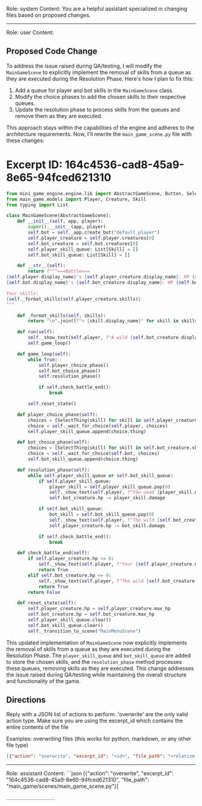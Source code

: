 Role: system
Content: You are a helpful assistant specialized in changing files based on proposed changes.
__________________
Role: user
Content: 
## Proposed Code Change
To address the issue raised during QA/testing, I will modify the `MainGameScene` to explicitly implement the removal of skills from a queue as they are executed during the Resolution Phase. Here's how I plan to fix this:

1. Add a queue for player and bot skills in the `MainGameScene` class.
2. Modify the choice phases to add the chosen skills to their respective queues.
3. Update the resolution phase to process skills from the queues and remove them as they are executed.

This approach stays within the capabilities of the engine and adheres to the architecture requirements. Now, I'll rewrite the `main_game_scene.py` file with these changes:

# Excerpt ID: 164c4536-cad8-45a9-8e65-94fced621310
```python main_game/scenes/main_game_scene.py
from mini_game_engine.engine.lib import AbstractGameScene, Button, SelectThing
from main_game.models import Player, Creature, Skill
from typing import List

class MainGameScene(AbstractGameScene):
    def __init__(self, app, player):
        super().__init__(app, player)
        self.bot = self._app.create_bot("default_player")
        self.player_creature = self.player.creatures[0]
        self.bot_creature = self.bot.creatures[0]
        self.player_skill_queue: List[Skill] = []
        self.bot_skill_queue: List[Skill] = []

    def __str__(self):
        return f"""===Battle===
{self.player.display_name}'s {self.player_creature.display_name}: HP {self.player_creature.hp}/{self.player_creature.max_hp}
{self.bot.display_name}'s {self.bot_creature.display_name}: HP {self.bot_creature.hp}/{self.bot_creature.max_hp}

Your skills:
{self._format_skills(self.player_creature.skills)}
"""

    def _format_skills(self, skills):
        return "\n".join([f"> {skill.display_name}" for skill in skills])

    def run(self):
        self._show_text(self.player, f"A wild {self.bot_creature.display_name} appeared!")
        self.game_loop()

    def game_loop(self):
        while True:
            self.player_choice_phase()
            self.bot_choice_phase()
            self.resolution_phase()

            if self.check_battle_end():
                break

        self.reset_state()

    def player_choice_phase(self):
        choices = [SelectThing(skill) for skill in self.player_creature.skills]
        choice = self._wait_for_choice(self.player, choices)
        self.player_skill_queue.append(choice.thing)

    def bot_choice_phase(self):
        choices = [SelectThing(skill) for skill in self.bot_creature.skills]
        choice = self._wait_for_choice(self.bot, choices)
        self.bot_skill_queue.append(choice.thing)

    def resolution_phase(self):
        while self.player_skill_queue or self.bot_skill_queue:
            if self.player_skill_queue:
                player_skill = self.player_skill_queue.pop(0)
                self._show_text(self.player, f"You used {player_skill.display_name}!")
                self.bot_creature.hp -= player_skill.damage

            if self.bot_skill_queue:
                bot_skill = self.bot_skill_queue.pop(0)
                self._show_text(self.player, f"The wild {self.bot_creature.display_name} used {bot_skill.display_name}!")
                self.player_creature.hp -= bot_skill.damage

            if self.check_battle_end():
                break

    def check_battle_end(self):
        if self.player_creature.hp <= 0:
            self._show_text(self.player, f"Your {self.player_creature.display_name} fainted. You lost!")
            return True
        elif self.bot_creature.hp <= 0:
            self._show_text(self.player, f"The wild {self.bot_creature.display_name} fainted. You won!")
            return True
        return False

    def reset_state(self):
        self.player_creature.hp = self.player_creature.max_hp
        self.bot_creature.hp = self.bot_creature.max_hp
        self.player_skill_queue.clear()
        self.bot_skill_queue.clear()
        self._transition_to_scene("MainMenuScene")
```

This updated implementation of `MainGameScene` now explicitly implements the removal of skills from a queue as they are executed during the Resolution Phase. The `player_skill_queue` and `bot_skill_queue` are added to store the chosen skills, and the `resolution_phase` method processes these queues, removing skills as they are executed. This change addresses the issue raised during QA/testing while maintaining the overall structure and functionality of the game.

## Directions
Reply with a JSON list of actions to perform. 'overwrite' are the only valid action type. 
Make sure you are using the excerpt_id which contains the entire contents of the file

Examples:
overwriting files (this works for python, markdown, or any other file type)
```json output_example1
[{"action": "overwrite", "excerpt_id": "<id>", "file_path": "<relative file path>"}]
```

__________________
Role: assistant
Content: ```json
[{"action": "overwrite", "excerpt_id": "164c4536-cad8-45a9-8e65-94fced621310", "file_path": "main_game/scenes/main_game_scene.py"}]
```
__________________
